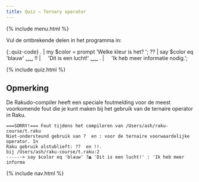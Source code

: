 ```yaml
---
title: Quiz — Ternary operator
---
```


{% include menu.html %}

Vul de ontbrekende delen in het programma in:

{:.quiz-code}
. | my $color = prompt 'Welke kleur is het? ';
?? | say $color eq 'blauw' ␣␣
!! | &nbsp;&nbsp;&nbsp;&nbsp;'Dit is een lucht!' ␣␣ 
. | &nbsp;&nbsp;&nbsp;&nbsp;'Ik heb meer informatie nodig.';

{% include quiz.html %}

## Opmerking

De Rakudo-compiler heeft een speciale foutmelding voor de meest voorkomende fout die je kunt maken bij het gebruik van de ternaire operator in Raku.

    ===SORRY!=== Fout tijdens het compileren van /Users/ash/raku-course/t.raku
    Niet-ondersteund gebruik van ?  en : voor de ternaire voorwaardelijke operator. In
    Raku gebruik alstublieft: ??  en !!.
    bij /Users/ash/raku-course/t.raku:2
    ------> say $color eq 'blauw' ?⏏ 'Dit is een lucht!' : 'Ik heb meer informa

{% include nav.html %}